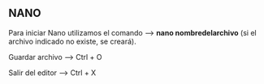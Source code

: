 ## NANO

Para iniciar Nano utilizamos el comando --> **nano nombredelarchivo** (si el archivo indicado no existe, se creará).

Guardar archivo --> Ctrl + O

Salir del editor --> Ctrl + X
